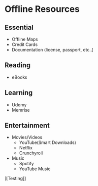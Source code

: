 # Offline Resources

## Essential

- Offline Maps
- Credit Cards
- Documentation (license, passport, etc..)

## Reading

- eBooks

## Learning

- Udemy
- Memrise

## Entertainment

- Movies/Videos
  - YouTube(Smart Downloads)
  - Netflix
  - Crunchyroll
- Music
  - Spotify
  - YouTube Music

[[Testing]]
